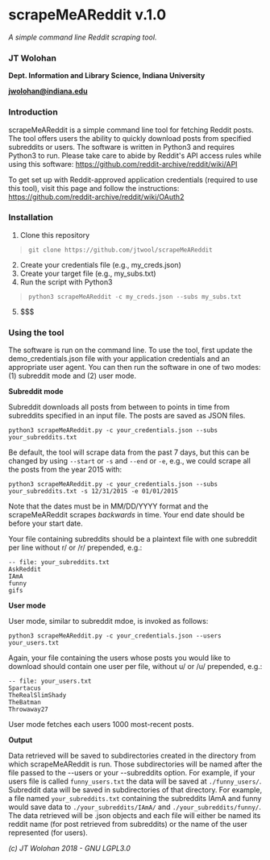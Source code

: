 # scrapeMeAReddit v.1.0
*A simple command line Reddit scraping tool.*
### JT Wolohan
**Dept. Information and Library Science, Indiana University**

**jwolohan@indiana.edu**

### Introduction
scrapeMeAReddit is a simple command line tool for fetching Reddit posts. The tool offers users the ability to quickly download posts from specified subreddits or users. The software is written in Python3 and requires Python3 to run. Please take care to abide by Reddit's API access rules while using this software: https://github.com/reddit-archive/reddit/wiki/API

To get set up with Reddit-approved application credentials (required to use this tool), visit this page and follow the instructions: https://github.com/reddit-archive/reddit/wiki/OAuth2

### Installation
1. Clone this repository
  > `git clone https://github.com/jtwool/scrapeMeAReddit`
2. Create your credentials file (e.g., my_creds.json)
3. Create your target file (e.g., my_subs.txt)
4. Run the script with Python3
  > `python3 scrapeMeAReddit -c my_creds.json --subs my_subs.txt`
5. $$$

### Using the tool
The software is run on the command line. To use the tool, first update the demo\_credentials.json file with your application credentials and an appropriate user agent. You can then run the software in one of two modes: (1) subreddit mode and (2) user mode.

**Subreddit mode**

Subreddit downloads all posts from between to points in time from subreddits specified in an input file. The posts are saved as JSON files.

    python3 scrapeMeAReddit.py -c your_credentials.json --subs your_subreddits.txt

Be default, the tool will scrape data from the past 7 days, but this can be changed by using `--start` or `-s` and `--end` or `-e`, e.g., we could scrape all the posts from the year 2015 with:

    python3 scrapeMeAReddit.py -c your_credentials.json --subs your_subreddits.txt -s 12/31/2015 -e 01/01/2015

Note that the dates must be in MM/DD/YYYY format and the scrapeMeAReddit scrapes *backwards* in time. Your end date should be before your start date.

Your file containing subreddits should be a plaintext file with one subreddit per line without r/ or /r/ prepended, e.g.:

    -- file: your_subreddits.txt
    AskReddit
    IAmA
    funny
    gifs

**User mode**

User mode, similar to subreddit mdoe, is invoked as follows:

    python3 scrapeMeAReddit.py -c your_credentials.json --users your_users.txt

Again, your file containing the users whose posts you would like to download should contain one user per file, without u/ or /u/ prepended, e.g.:

    -- file: your_users.txt
    Spartacus
    TheRealSlimShady
    TheBatman
    Throwaway27

User mode fetches each users 1000 most-recent posts.

**Output**

Data retrieved will be saved to subdirectories created in the directory from which scrapeMeAReddit is run. Those subdirectories will be named after the file passed to the --users or your --subreddits option. For example, if your users file is called `funny_users.txt` the data will be saved at `./funny_users/`. Subreddit data will be saved in subdirectories of that directory. For example, a file named `your_subreddits.txt` containing the subreddits IAmA and funny would save data to `./your_subreddits/IAmA/` and `./your_subreddits/funny/`. The data retrieved will be .json objects and each file will either be named its reddit name (for post retrieved from subreddits) or the name of the user represented (for users).

*(c) JT Wolohan 2018 - GNU LGPL3.0*
